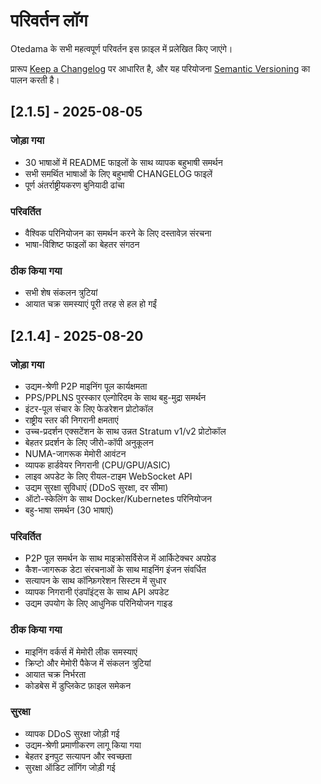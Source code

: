 # परिवर्तन लॉग

Otedama के सभी महत्वपूर्ण परिवर्तन इस फ़ाइल में प्रलेखित किए जाएंगे।

प्रारूप [Keep a Changelog](https://keepachangelog.com/en/1.0.0/) पर आधारित है,
और यह परियोजना [Semantic Versioning](https://semver.org/spec/v2.0.0.html) का पालन करती है।

## [2.1.5] - 2025-08-05

### जोड़ा गया
- 30 भाषाओं में README फाइलों के साथ व्यापक बहुभाषी समर्थन
- सभी समर्थित भाषाओं के लिए बहुभाषी CHANGELOG फाइलें
- पूर्ण अंतर्राष्ट्रीयकरण बुनियादी ढांचा

### परिवर्तित
- वैश्विक परिनियोजन का समर्थन करने के लिए दस्तावेज़ संरचना
- भाषा-विशिष्ट फाइलों का बेहतर संगठन

### ठीक किया गया
- सभी शेष संकलन त्रुटियां
- आयात चक्र समस्याएं पूरी तरह से हल हो गईं

## [2.1.4] - 2025-08-20

### जोड़ा गया
- उद्यम-श्रेणी P2P माइनिंग पूल कार्यक्षमता
- PPS/PPLNS पुरस्कार एल्गोरिदम के साथ बहु-मुद्रा समर्थन
- इंटर-पूल संचार के लिए फेडरेशन प्रोटोकॉल
- राष्ट्रीय स्तर की निगरानी क्षमताएं
- उच्च-प्रदर्शन एक्सटेंशन के साथ उन्नत Stratum v1/v2 प्रोटोकॉल
- बेहतर प्रदर्शन के लिए जीरो-कॉपी अनुकूलन
- NUMA-जागरूक मेमोरी आवंटन
- व्यापक हार्डवेयर निगरानी (CPU/GPU/ASIC)
- लाइव अपडेट के लिए रीयल-टाइम WebSocket API
- उद्यम सुरक्षा सुविधाएं (DDoS सुरक्षा, दर सीमा)
- ऑटो-स्केलिंग के साथ Docker/Kubernetes परिनियोजन
- बहु-भाषा समर्थन (30 भाषाएं)

### परिवर्तित
- P2P पूल समर्थन के साथ माइक्रोसर्विसेज में आर्किटेक्चर अपग्रेड
- कैश-जागरूक डेटा संरचनाओं के साथ माइनिंग इंजन संवर्धित
- सत्यापन के साथ कॉन्फ़िगरेशन सिस्टम में सुधार
- व्यापक निगरानी एंडपॉइंट्स के साथ API अपडेट
- उद्यम उपयोग के लिए आधुनिक परिनियोजन गाइड

### ठीक किया गया
- माइनिंग वर्कर्स में मेमोरी लीक समस्याएं
- क्रिप्टो और मेमोरी पैकेज में संकलन त्रुटियां
- आयात चक्र निर्भरता
- कोडबेस में डुप्लिकेट फ़ाइल समेकन

### सुरक्षा
- व्यापक DDoS सुरक्षा जोड़ी गई
- उद्यम-श्रेणी प्रमाणीकरण लागू किया गया
- बेहतर इनपुट सत्यापन और स्वच्छता
- सुरक्षा ऑडिट लॉगिंग जोड़ी गई